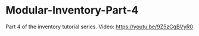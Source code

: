 # Modular-Inventory-Part-4
 
Part 4 of the inventory tutorial series.
Video: https://youtu.be/9Z5zCgBVyR0
